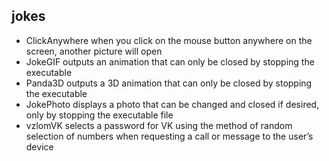 ## jokes

  
* ClickAnywhere when you click on the mouse button anywhere on the screen, another picture will open
* JokeGIF outputs an animation that can only be closed by stopping the executable
* Panda3D outputs a 3D animation that can only be closed by stopping the executable
* JokePhoto displays a photo that can be changed and closed if desired, only by stopping the executable file
* vzlomVK selects a password for VK using the method of random selection of numbers when requesting a call or message to the user’s device
